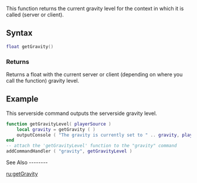 This function returns the current gravity level for the context in which it is called (server or client).

Syntax
------

``` lua
float getGravity()
```

### Returns

Returns a float with the current server or client (depending on where you call the function) gravity level.

Example
-------

<section name="Server" class="server" show="true">
This serverside command outputs the serverside gravity level.

``` lua
function getGravityLevel( playerSource )
    local gravity = getGravity ( )
    outputConsole ( "The gravity is currently set to " .. gravity, playerSource )
end
-- attach the 'getGravityLevel' function to the "gravity" command
addCommandHandler ( "gravity", getGravityLevel )
```

</section>
See Also
--------

[ru:getGravity](/docs/ru:getGravity.md "wikilink")
